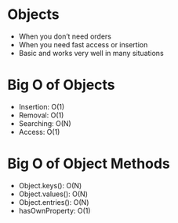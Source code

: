 # Objects

- When you don’t need orders
- When you need fast access or insertion
- Basic and works very well in many situations

# Big O of Objects

- Insertion: O(1)
- Removal: O(1)
- Searching: O(N)
- Access: O(1)

# Big O of Object Methods

- Object.keys(): O(N)
- Object.values(): O(N)
- Object.entries(): O(N)
- hasOwnProperty: O(1)
